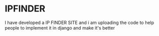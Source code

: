 # IPFINDER
I have developed a IP FINDER SITE and i am uploading the code to help people to implement it in django and make it's better 
